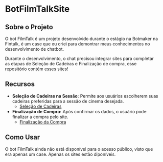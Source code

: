 # BotFilmTalkSite

## Sobre o Projeto
O bot FilmTalk é um projeto desenvolvido durante o estágio na Botmaker na Fintalk, é um case que eu criei para demontrar meus conhecimentos no desenvolvimento de chatbot.

Durante o desenvolvimento, o chat precisou integrar sites para completar as etapas de Seleção de Cadeiras e Finalização de compra, esse repositório contém esses sites!

## Recursos
- **Seleção de Cadeiras na Sessão:** Permite aos usuários escolherem suas cadeiras preferidas para a sessão de cinema desejada.
  - [Seleção de Cadeiras](https://lucack.github.io/BotFilmTalkSite/)
- **Finalização de Compra:** Após confirmar os dados, o usuário pode finalizar a compra pelo site.
  - [Finalização da Compra](https://lucack.github.io/BotFilmTalkSite/finalization.html)

## Como Usar

O bot FilmTalk ainda não está disponível para o acesso público, visto que era apenas um case.
Apenas os sites estão diponíveis.

